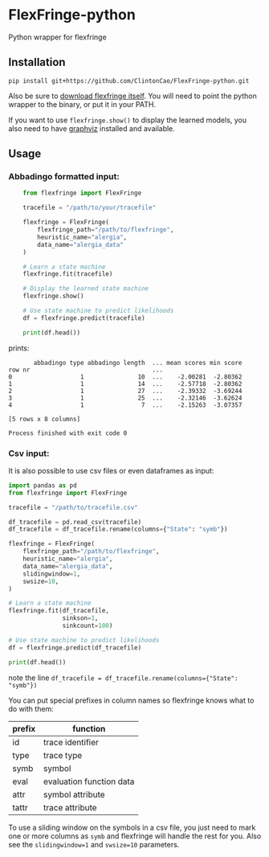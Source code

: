 # FlexFringe-python
Python wrapper for flexfringe

## Installation
```
pip install git+https://github.com/ClintonCao/FlexFringe-python.git
```

Also be sure to [download flexfringe itself](https://github.com/tudelft-cda-lab/FlexFringe/releases/tag/latest).
You will need to point the python wrapper to the binary, or put it in your PATH.

If you want to use `flexfringe.show()` to display the learned models, you also need to have [graphviz](https://graphviz.org/download/) installed and available.

## Usage
### Abbadingo formatted input:
```python
    from flexfringe import FlexFringe

    tracefile = "/path/to/your/tracefile"

    flexfringe = FlexFringe(
        flexfringe_path="/path/to/flexfringe",
        heuristic_name="alergia",
        data_name="alergia_data"
    )

    # Learn a state machine
    flexfringe.fit(tracefile)

    # Display the learned state machine
    flexfringe.show()

    # Use state machine to predict likelihoods
    df = flexfringe.predict(tracefile)

    print(df.head())
```

prints:
```
       abbadingo type abbadingo length  ... mean scores min score
row nr                                  ...                      
0                   1               10  ...    -2.00281  -2.80362
1                   1               14  ...    -2.57718  -2.80362
2                   1               27  ...    -2.39332  -3.69244
3                   1               25  ...    -2.32146  -3.62624
4                   1                7  ...    -2.15263  -3.07357

[5 rows x 8 columns]

Process finished with exit code 0

```

### Csv input:
It is also possible to use csv files or even dataframes as input:

```python
import pandas as pd
from flexfringe import FlexFringe

tracefile = "/path/to/tracefile.csv"

df_tracefile = pd.read_csv(tracefile)
df_tracefile = df_tracefile.rename(columns={"State": "symb"})

flexfringe = FlexFringe(
    flexfringe_path="/path/to/flexfringe",
    heuristic_name="alergia",
    data_name="alergia_data",
    slidingwindow=1,
    swsize=10,
)

# Learn a state machine
flexfringe.fit(df_tracefile,
               sinkson=1,
               sinkcount=100)

# Use state machine to predict likelihoods
df = flexfringe.predict(df_tracefile)

print(df.head())
```

note the line `df_tracefile = df_tracefile.rename(columns={"State": "symb"})`

You can put special prefixes in column names so flexfringe knows what to do with them:

| prefix | function                 |
|--------|--------------------------|
| id     | trace identifier         |
| type   | trace type               |
| symb   | symbol                   |
| eval   | evaluation function data |
| attr   | symbol attribute         |
| tattr  | trace attribute          |

To use a sliding window on the symbols in a csv file, you just need to mark one or more columns as `symb` and flexfringe will handle the rest for you.
Also see the `slidingwindow=1` and `swsize=10` parameters.